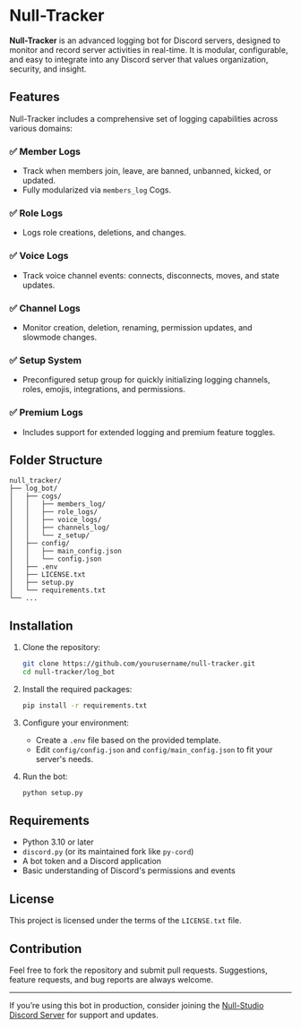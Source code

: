 # Null-Tracker

**Null-Tracker** is an advanced logging bot for Discord servers, designed to monitor and record server activities in real-time. It is modular, configurable, and easy to integrate into any Discord server that values organization, security, and insight.

## Features

Null-Tracker includes a comprehensive set of logging capabilities across various domains:

### ✅ Member Logs
- Track when members join, leave, are banned, unbanned, kicked, or updated.
- Fully modularized via `members_log` Cogs.

### ✅ Role Logs
- Logs role creations, deletions, and changes.

### ✅ Voice Logs
- Track voice channel events: connects, disconnects, moves, and state updates.

### ✅ Channel Logs
- Monitor creation, deletion, renaming, permission updates, and slowmode changes.

### ✅ Setup System
- Preconfigured setup group for quickly initializing logging channels, roles, emojis, integrations, and permissions.

### ✅ Premium Logs
- Includes support for extended logging and premium feature toggles.

## Folder Structure

```
null_tracker/
├── log_bot/
│   ├── cogs/
│   │   ├── members_log/
│   │   ├── role_logs/
│   │   ├── voice_logs/
│   │   ├── channels_log/
│   │   └── z_setup/
│   ├── config/
│   │   ├── main_config.json
│   │   └── config.json
│   ├── .env
│   ├── LICENSE.txt
│   ├── setup.py
│   └── requirements.txt
└── ...
```

## Installation

1. Clone the repository:
   ```bash
   git clone https://github.com/yourusername/null-tracker.git
   cd null-tracker/log_bot
   ```

2. Install the required packages:
   ```bash
   pip install -r requirements.txt
   ```

3. Configure your environment:
   - Create a `.env` file based on the provided template.
   - Edit `config/config.json` and `config/main_config.json` to fit your server's needs.

4. Run the bot:
   ```bash
   python setup.py
   ```

## Requirements

- Python 3.10 or later
- `discord.py` (or its maintained fork like `py-cord`)
- A bot token and a Discord application
- Basic understanding of Discord's permissions and events

## License

This project is licensed under the terms of the `LICENSE.txt` file.

## Contribution

Feel free to fork the repository and submit pull requests. Suggestions, feature requests, and bug reports are always welcome.

---

If you’re using this bot in production, consider joining the [Null-Studio Discord Server](https://discord.gg/YOUR_INVITE) for support and updates.
```
